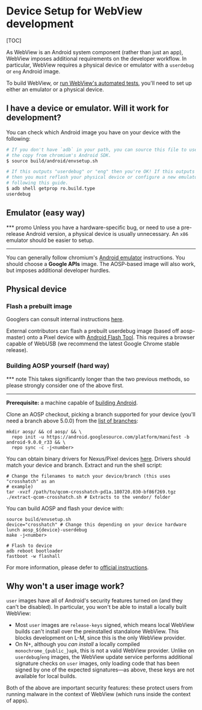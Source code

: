 # Device Setup for WebView development

[TOC]

As WebView is an Android system component (rather than just an app), WebView
imposes additional requirements on the developer workflow. In particular,
WebView requires a physical device or emulator with a `userdebug` or `eng`
Android image.

To build WebView, or [run WebView's automated tests](./test-instructions.md),
you'll need to set up either an emulator or a physical device.

## I have a device or emulator. Will it work for development?

You can check which Android image you have on your device with the following:

```sh
# If you don't have `adb` in your path, you can source this file to use
# the copy from chromium's Android SDK.
$ source build/android/envsetup.sh

# If this outputs "userdebug" or "eng" then you're OK! If this outputs "user"
# then you must reflash your physical device or configure a new emulator
# following this guide.
$ adb shell getprop ro.build.type
userdebug
```

## Emulator (easy way)

*** promo
Unless you have a hardware-specific bug, or need to use a pre-release Android
version, a physical device is usually unnecessary. An `x86` emulator should be
easier to setup.
***

You can generally follow chromium's [Android
emulator](/docs/android_emulator.md) instructions. You should choose a **Google
APIs** image. The AOSP-based image will also work, but imposes additional
developer hurdles.


## Physical device

### Flash a prebuilt image

Googlers can consult internal instructions
[here](http://go/clank-webview/device_setup.md).

External contributors can flash a prebuilt userdebug image (based off
aosp-master) onto a Pixel device with [Android Flash
Tool](https://flash.android.com/welcome?continue=%2Fcustom). This requires a
browser capable of WebUSB (we recommend the latest Google Chrome stable
release).

### Building AOSP yourself (hard way)

*** note
This takes significantly longer than the two previous methods, so please
strongly consider one of the above first.
***

**Prerequisite:** a machine capable of [building
Android](http://source.android.com/source/building.html).

Clone an AOSP checkout, picking a branch supported for your device (you'll need
a branch above 5.0.0) from the [list of
branches](https://source.android.com/setup/start/build-numbers.html#source-code-tags-and-builds):

```shell
mkdir aosp/ && cd aosp/ && \
  repo init -u https://android.googlesource.com/platform/manifest -b android-9.0.0_r33 && \
  repo sync -c -j<number>
```

You can obtain binary drivers for Nexus/Pixel devices
[here](https://developers.google.com/android/drivers). Drivers should match your
device and branch. Extract and run the shell script:

```shell
# Change the filenames to match your device/branch (this uses "crosshatch" as an
# example)
tar -xvzf /path/to/qcom-crosshatch-pd1a.180720.030-bf86f269.tgz
./extract-qcom-crosshatch.sh # Extracts to the vendor/ folder
```

You can build AOSP and flash your device with:

```shell
source build/envsetup.sh
device="crosshatch" # Change this depending on your device hardware
lunch aosp_${device}-userdebug
make -j<number>

# Flash to device
adb reboot bootloader
fastboot -w flashall
```

For more information, please defer to [official
instructions](https://source.android.com/setup/build/downloading).

## Why won't a user image work?

`user` images have all of Android's security features turned on (and they can't
be disabled). In particular, you won't be able to install a locally built
WebView:

* Most `user` images are `release-keys` signed, which means local WebView builds
  can't install over the preinstalled standalone WebView. This blocks
  development on L-M, since this is the only WebView provider.
* On N+, although you _can install_ a locally compiled
  `monochrome_{public_}apk`, this is not a valid WebView provider. Unlike on
  `userdebug`/`eng` images, the WebView update service performs additional
  signature checks on `user` images, only loading code that has been signed by
  one of the expected signatures&mdash;as above, these keys are not available
  for local builds.

Both of the above are important security features: these protect users from
running malware in the context of WebView (which runs inside the context of
apps).
